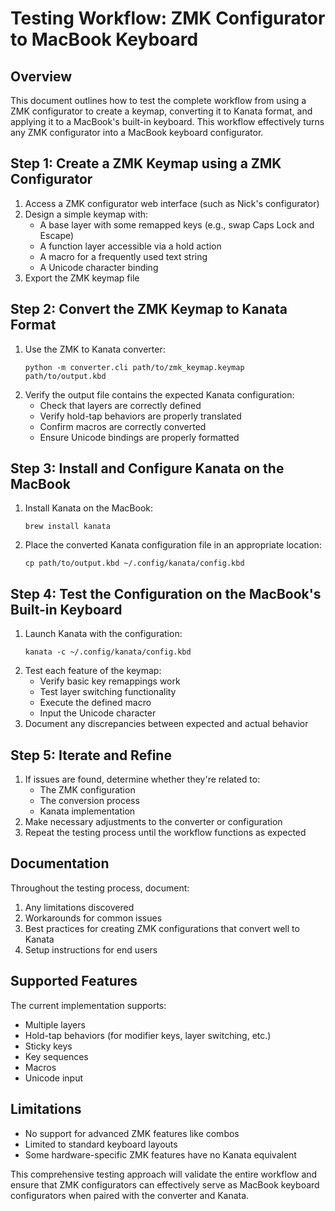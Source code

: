 # Testing Workflow: ZMK Configurator to MacBook Keyboard

## Overview
This document outlines how to test the complete workflow from using a ZMK configurator to create a keymap, converting it to Kanata format, and applying it to a MacBook's built-in keyboard. This workflow effectively turns any ZMK configurator into a MacBook keyboard configurator.

## Step 1: Create a ZMK Keymap using a ZMK Configurator
1. Access a ZMK configurator web interface (such as Nick's configurator)
2. Design a simple keymap with:
   - A base layer with some remapped keys (e.g., swap Caps Lock and Escape)
   - A function layer accessible via a hold action
   - A macro for a frequently used text string
   - A Unicode character binding
3. Export the ZMK keymap file

## Step 2: Convert the ZMK Keymap to Kanata Format
1. Use the ZMK to Kanata converter:
   ```
   python -m converter.cli path/to/zmk_keymap.keymap path/to/output.kbd
   ```
2. Verify the output file contains the expected Kanata configuration:
   - Check that layers are correctly defined
   - Verify hold-tap behaviors are properly translated
   - Confirm macros are correctly converted
   - Ensure Unicode bindings are properly formatted

## Step 3: Install and Configure Kanata on the MacBook
1. Install Kanata on the MacBook:
   ```
   brew install kanata
   ```
2. Place the converted Kanata configuration file in an appropriate location:
   ```
   cp path/to/output.kbd ~/.config/kanata/config.kbd
   ```

## Step 4: Test the Configuration on the MacBook's Built-in Keyboard
1. Launch Kanata with the configuration:
   ```
   kanata -c ~/.config/kanata/config.kbd
   ```
2. Test each feature of the keymap:
   - Verify basic key remappings work
   - Test layer switching functionality
   - Execute the defined macro
   - Input the Unicode character
3. Document any discrepancies between expected and actual behavior

## Step 5: Iterate and Refine
1. If issues are found, determine whether they're related to:
   - The ZMK configuration
   - The conversion process
   - Kanata implementation
2. Make necessary adjustments to the converter or configuration
3. Repeat the testing process until the workflow functions as expected

## Documentation
Throughout the testing process, document:
1. Any limitations discovered
2. Workarounds for common issues
3. Best practices for creating ZMK configurations that convert well to Kanata
4. Setup instructions for end users

## Supported Features
The current implementation supports:
- Multiple layers
- Hold-tap behaviors (for modifier keys, layer switching, etc.)
- Sticky keys
- Key sequences
- Macros
- Unicode input

## Limitations
- No support for advanced ZMK features like combos
- Limited to standard keyboard layouts
- Some hardware-specific ZMK features have no Kanata equivalent

This comprehensive testing approach will validate the entire workflow and ensure that ZMK configurators can effectively serve as MacBook keyboard configurators when paired with the converter and Kanata. 